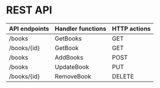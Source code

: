 # REST API

| API endpoints | Handler functions | HTTP actions |
|---------------|-------------------|--------------|
| /books        | GetBooks          | GET          |
| /books/{id}   | GetBook           | GET          |
| /books        | AddBooks          | POST         |
| /books        | UpdateBook        | PUT          |
| /books/{id}   | RemoveBook        | DELETE       |

